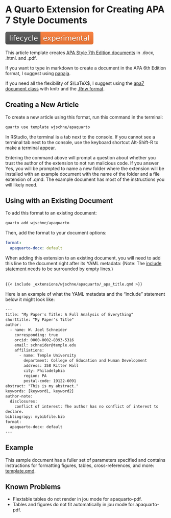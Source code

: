 # A Quarto Extension for Creating APA 7 Style Documents

![Experimental](lifecycle-experimental.svg)

This article template creates [APA Style 7th Edition
documents](https://apastyle.apa.org/) in .docx, .html. and .pdf.

If you want to type in markdown to create a document in the APA 6th
Edition format, I suggest using
[papaja](https://frederikaust.com/papaja_man/).

If you need all the flexibility of $\LaTeX$, I suggest using the [apa7
document class](https://ctan.org/pkg/apa7) with knitr and the [.Rnw
format](https://support.posit.co/hc/en-us/articles/200552056-Using-Sweave-and-knitr).

## Creating a New Article

To create a new article using this format, run this command in the
terminal:

``` bash
quarto use template wjschne/apaquarto
```

In RStudio, the terminal is a tab next to the console. If you cannot see
a terminal tab next to the console, use the keyboard shortcut
Alt-Shift-R to make a terminal appear.

Entering the command above will prompt a question about whether you
trust the author of the extension to not run malicious code. If you
answer Yes, you will be prompted to name a new folder where the
extension will be installed with an example document with the name of
the folder and a file extension of .qmd. The example document has most
of the instructions you will likely need.

## Using with an Existing Document

To add this format to an existing document:

``` bash
quarto add wjschne/apaquarto
```

Then, add the format to your document options:

``` yaml
format:
  apaquarto-docx: default
```

When adding this extension to an existing document, you will need to add
this line to the document right after its YAML metadata: (Note: The
[include statement](https://quarto.org/docs/authoring/includes.html)
needs to be surrounded by empty lines.)

``` markdown

{{< include _extensions/wjschne/apaquarto/_apa_title.qmd >}}

```

Here is an example of what the YAML metadata and the “include” statement
below it might look like:

    ---
    title: "My Paper's Title: A Full Analysis of Everything"
    shorttitle: "My Paper's Title"
    author:
      - name: W. Joel Schneider
        corresponding: true
        orcid: 0000-0002-8393-5316
        email: schneider@temple.edu
        affiliations:
          - name: Temple University
            department: College of Education and Human Development
            address: 358 Ritter Hall
            city: Philadelphia
            region: PA
            postal-code: 19122-6091
    abstract: "This is my abstract."
    keywords: [keyword1, keyword2]
    author-note:
      disclosures:
        conflict of interest: The author has no conflict of interest to declare.
    bibliograpy: mybibfile.bib     
    format:
      apaquarto-docx: default
    ---

## Example

This sample document has a fuller set of parameters specified and
contains instructions for formatting figures, tables, cross-references,
and more: [template.qmd](template.qmd).

## Known Problems

- Flextable tables do not render in jou mode for apaquarto-pdf.
- Tables and figures do not fit automatically in jou mode for
  apaquarto-pdf.
